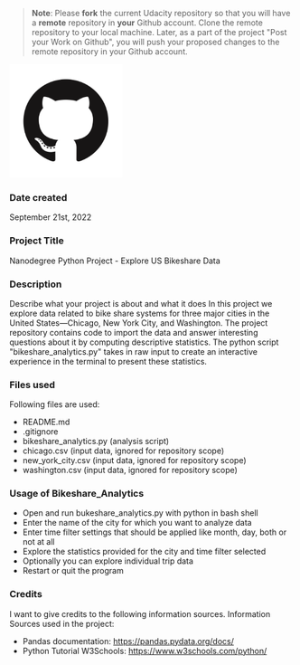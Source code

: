 >**Note**: Please **fork** the current Udacity repository so that you will have a **remote** repository in **your** Github account. Clone the remote repository to your local machine. Later, as a part of the project "Post your Work on Github", you will push your proposed changes to the remote repository in your Github account.

<img src="GitHub-Mark.png" alt="drawing" width="200"/>

### Date created
September 21st, 2022

### Project Title
Nanodegree Python Project - Explore US Bikeshare Data

### Description
Describe what your project is about and what it does
In this project we explore data related to bike share systems for three major
cities in the United States—Chicago, New York City, and Washington. The project
repository contains code to import the data and answer interesting questions
about it by computing descriptive statistics. The python script
"bikeshare_analytics.py" takes in raw input to create an interactive experience
in the terminal to present these statistics.

### Files used
Following files are used:
- README.md
- .gitignore
- bikeshare_analytics.py (analysis script)
- chicago.csv (input data, ignored for repository scope)
- new_york_city.csv (input data, ignored for repository scope)
- washington.csv (input data, ignored for repository scope)

### Usage of Bikeshare_Analytics
- Open and run bukeshare_analytics.py with python in bash shell
- Enter the name of the city for which you want to analyze data
- Enter time filter settings that should be applied like month, day, both or
  not at all
- Explore the statistics provided for the city and time filter selected
- Optionally you can explore individual trip data
- Restart or quit the program



### Credits
I want to give credits to the following information sources.
Information Sources used in the project:
- Pandas documentation: https://pandas.pydata.org/docs/
- Python Tutorial W3Schools: https://www.w3schools.com/python/
